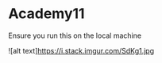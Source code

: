 # Academy11

Ensure you run this on the local machine

![alt text]https://i.stack.imgur.com/SdKg1.jpg
